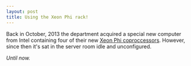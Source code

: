 ```yaml
---
layout: post
title: Using the Xeon Phi rack!
---
```


Back in October, 2013 the department acquired a special new computer from Intel containing four of their new [Xeon Phi coproccessors](http://ark.intel.com/products/75801/Intel-Xeon-Phi-Coprocessor-5120D-8GB-1_053-GHz-60-core). However, since then it's sat in the server room idle and unconfigured.

*Until now.* 

